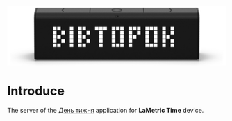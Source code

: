 ![image](image.jpeg "image")

# Introduce

The server of the [День тижня](https://apps.lametric.com/apps/%D0%B4%D0%B5%D0%BD%D1%8C_%D1%82%D0%B8%D0%B6%D0%BD%D1%8F/11056) application for **LaMetric Time** device.
